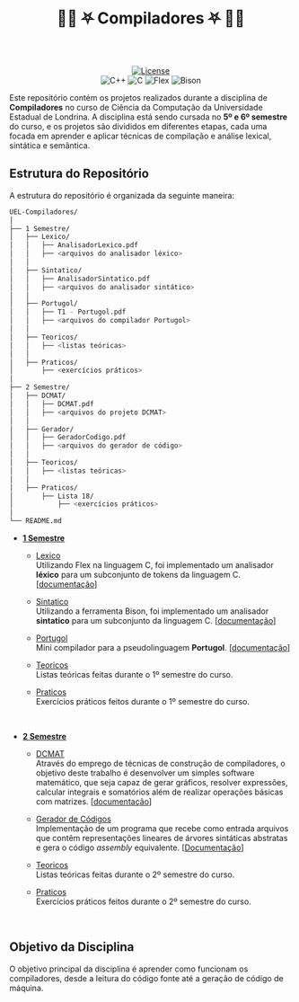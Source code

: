 <div align="center">
 <h1><b>🤘🏻 ⛧ Compiladores ⛧ 🤘🏻</b></h1><br><br>

 <a href="" target="_blank">![License](https://img.shields.io/badge/license-MIT-blue.svg)</a><br>
 ![C++](https://img.shields.io/badge/C%2B%2B-pink)
 ![C](https://img.shields.io/badge/C-grey)
 ![Flex](https://img.shields.io/badge/Flex-green)
 ![Bison](https://img.shields.io/badge/Bison-grey)
</div>

Este repositório contém os projetos realizados durante a disciplina de **Compiladores** no curso de Ciência da Computação da Universidade Estadual de Londrina. A disciplina está sendo cursada no **5º e 6º semestre** do curso, e os projetos são divididos em diferentes etapas, cada uma focada em aprender e aplicar técnicas de compilação e análise lexical, sintática e semântica.

## Estrutura do Repositório

A estrutura do repositório é organizada da seguinte maneira:
```bash
UEL-Compiladores/
│
├── 1 Semestre/
│   ├── Lexico/
│   │   ├── AnalisadorLexico.pdf
│   │   ├── <arquivos do analisador léxico>
│   │
│   ├── Sintatico/
│   │   ├── AnalisadorSintatico.pdf
│   │   ├── <arquivos do analisador sintático>
│   │
│   ├── Portugol/
│   │   ├── T1 - Portugol.pdf
│   │   ├── <arquivos do compilador Portugol>
│   │
│   ├── Teoricos/
│   │   ├── <listas teóricas>
│   │
│   ├── Praticos/
│       ├── <exercícios práticos>
│
├── 2 Semestre/
│   ├── DCMAT/
│   │   ├── DCMAT.pdf
│   │   ├── <arquivos do projeto DCMAT>
│   │
│   ├── Gerador/
│   │   ├── GeradorCodigo.pdf
│   │   ├── <arquivos do gerador de código>
│   │
│   ├── Teoricos/
│   │   ├── <listas teóricas>
│   │
│   ├── Praticos/
│       ├── Lista 18/
│           ├── <exercícios práticos>
│
└── README.md
```


- **[1 Semestre](https://github.com/LuccaGiovane/UEL-Compiladores/tree/main/1%20Semestre)**
  
  - [Lexico](https://github.com/LuccaGiovane/UEL-Compiladores/tree/main/1%20Semestre/Lexico)
    <br>Utilizando Flex na linguagem C, foi implementado um analisador **léxico** para um subconjunto de tokens da linguagem C.
    [[documentação](https://github.com/LuccaGiovane/UEL-Compiladores/blob/main/1%20Semestre/Lexico/AnalisadorLexico.pdf)]
   
  - [Sintatico](https://github.com/LuccaGiovane/UEL-Compiladores/tree/main/1%20Semestre/Sintatico)
    <br>Utilizando a ferramenta Bison, foi implementado um analisador **sintatico** para um subconjunto da linguagem C.
    [[documentação](https://github.com/LuccaGiovane/UEL-Compiladores/blob/main/1%20Semestre/Sintatico/AnalisadorSintatico.pdf)]
    
  - [Portugol](https://github.com/LuccaGiovane/UEL-Compiladores/tree/main/1%20Semestre/Portugol)
    <br>Mini compilador para a pseudolinguagem **Portugol**.
    [[documentação](https://github.com/LuccaGiovane/UEL-Compiladores/blob/main/1%20Semestre/Portugol/T1%20-%20Portugol.pdf)]

  - [Teoricos](https://github.com/LuccaGiovane/UEL-Compiladores/tree/main/1%20Semestre/Teoricos)
    <br>Listas teóricas feitas durante o 1º semestre do curso.

  - [Praticos](https://github.com/LuccaGiovane/UEL-Compiladores/tree/main/1%20Semestre/Praticos)
    <br>Exercícios práticos feitos durante o 1º semestre do curso.

<br>

- **[2 Semestre](https://github.com/LuccaGiovane/UEL-Compiladores/tree/main/2%20Semestre)**
  
  - [DCMAT](https://github.com/LuccaGiovane/UEL-Compiladores/tree/main/2%20Semestre/DCMAT)
    <br>Através do emprego de técnicas de construção de compiladores, o objetivo deste trabalho é desenvolver um simples software matemático, que seja capaz de gerar gráficos,
    resolver expressões, calcular integrais e somatórios além de realizar operações básicas com matrizes.
    [[documentação](https://github.com/LuccaGiovane/UEL-Compiladores/blob/main/2%20Semestre/DCMAT/DCMAT.pdf)]

  - [Gerador de Códigos](https://github.com/LuccaGiovane/UEL-Compiladores/tree/main/2%20Semestre/Gerador)
    <br>Implementação de um programa que recebe como entrada arquivos que contêm representações lineares de árvores sintáticas abstratas e gera o código *assembly* equivalente.
    [[Documentação](https://github.com/LuccaGiovane/UEL-Compiladores/blob/main/2%20Semestre/Gerador/GeradorCodigo.pdf)]

  - [Teoricos](https://github.com/LuccaGiovane/UEL-Compiladores/tree/main/2%20Semestre/Teoricos)
    <br>Listas teóricas feitas durante o 2º semestre do curso.

  - [Praticos](https://github.com/LuccaGiovane/UEL-Compiladores/tree/main/2%20Semestre/Praticos/Lista%2018)
    <br>Exercícios práticos feitos durante o 2º semestre do curso.


<br>

## Objetivo da Disciplina

O objetivo principal da disciplina é aprender como funcionam os compiladores, desde a leitura do código fonte até a geração de código de máquina.
